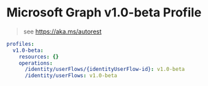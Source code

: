 # Microsoft Graph v1.0-beta Profile

> see https://aka.ms/autorest

``` yaml
profiles:
  v1.0-beta:
    resources: {}
    operations:
      /identity/userFlows/{identityUserFlow-id}: v1.0-beta
      /identity/userFlows: v1.0-beta

```
